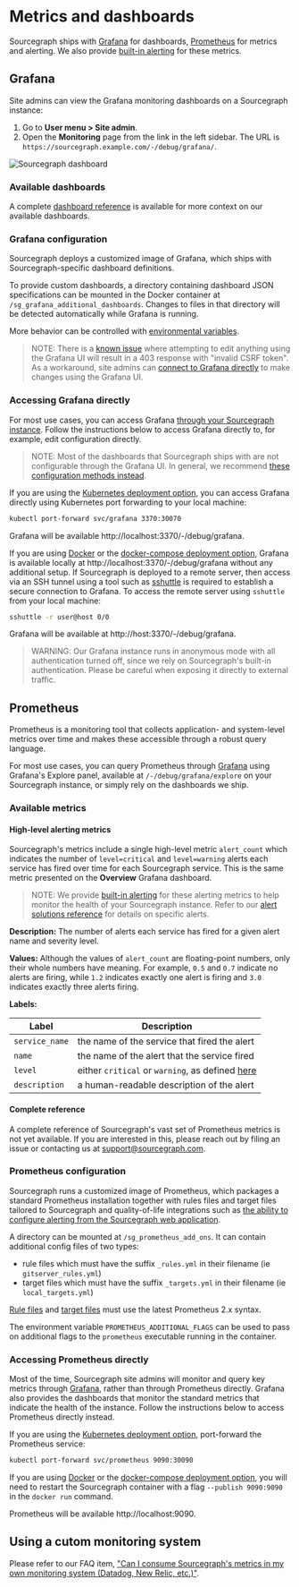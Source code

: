 # Metrics and dashboards

Sourcegraph ships with [Grafana](https://grafana.com) for dashboards, [Prometheus](https://prometheus.io/) for metrics and alerting. We also provide [built-in alerting](./alerting.md) for these metrics.

## Grafana

Site admins can view the Grafana monitoring dashboards on a Sourcegraph instance:

1. Go to **User menu > Site admin**.
1. Open the **Monitoring** page from the link in the left sidebar. The URL is `https://sourcegraph.example.com/-/debug/grafana/`.

<img src="https://user-images.githubusercontent.com/3173176/82078081-65c62780-9695-11ea-954a-84e8e9686970.png" class="screenshot" alt="Sourcegraph dashboard">

### Available dashboards

A complete [dashboard reference](dashboards.md) is available for more context on our available dashboards.

### Grafana configuration

Sourcegraph deploys a customized image of Grafana, which ships with Sourcegraph-specific dashboard definitions.

To provide custom dashboards, a directory containing dashboard JSON specifications can be mounted in the Docker container at `/sg_grafana_additional_dashboards`.
Changes to files in that directory will be detected automatically while Grafana is running.

More behavior can be controlled with [environmental variables](https://grafana.com/docs/grafana/latest/administration/configuration/#configure-with-environment-variables).

> NOTE: There is a [known issue](https://github.com/sourcegraph/sourcegraph/issues/6075) where attempting to edit anything using the Grafana UI will result in a 403 response with "invalid CSRF token".
> As a workaround, site admins can [connect to Grafana directly](#accessing-grafana-directly) to make changes using the Grafana UI.

### Accessing Grafana directly

For most use cases, you can access Grafana [through your Sourcegraph instance](#grafana).
Follow the instructions below to access Grafana directly to, for example, edit configuration directly.

> NOTE: Most of the dashboards that Sourcegraph ships with are not configurable through the Grafana UI.
> In general, we recommend [these configuration methods instead](#grafana-configuration).

If you are using the [Kubernetes deployment option](../install/kubernetes/index.md), you can access Grafana directly using Kubernetes port forwarding to your local machine:

```sh
kubectl port-forward svc/grafana 3370:30070
```

Grafana will be available http://localhost:3370/-/debug/grafana.

If you are using [Docker](../install/docker/index.md) or the [docker-compose deployment option](../install/index.md), Grafana is available locally at http://localhost:3370/-/debug/grafana without any additional setup.
If Sourcegraph is deployed to a remote server, then access via an SSH tunnel using a tool such as [sshuttle](https://github.com/sshuttle/sshuttle) is required to establish a secure connection to Grafana.
To access the remote server using `sshuttle` from your local machine:

```bash
sshuttle -r user@host 0/0
```

Grafana will be available at http://host:3370/-/debug/grafana.

> WARNING: Our Grafana instance runs in anonymous mode with all authentication turned off, since we rely on Sourcegraph's built-in authentication.
> Please be careful when exposing it directly to external traffic.

## Prometheus

Prometheus is a monitoring tool that collects application- and system-level metrics over time and makes these accessible through a robust query language.

For most use cases, you can query Prometheus through [Grafana](#grafana) using Grafana's Explore panel, available at `/-/debug/grafana/explore` on your Sourcegraph instance, or simply rely on the dashboards we ship.

### Available metrics

#### High-level alerting metrics

Sourcegraph's metrics include a single high-level metric `alert_count` which indicates the number of `level=critical` and `level=warning` alerts each service has fired over time for each Sourcegraph service.
This is the same metric presented on the **Overview** Grafana dashboard.

> NOTE: We provide [built-in alerting](./alerting.md) for these alerting metrics to help monitor the health of your Sourcegraph instance.
> Refer to our [alert solutions reference](./alert_solutions.md) for details on specific alerts.

**Description:** The number of alerts each service has fired for a given alert name and severity level.

**Values:** Although the values of `alert_count` are floating-point numbers, only their whole numbers have meaning.
For example, `0.5` and `0.7` indicate no alerts are firing, while `1.2` indicates exactly one alert is firing and `3.0` indicates exactly three alerts firing.

**Labels:**

| Label | Description |
|-------|-------------|
| `service_name` | the name of the service that fired the alert |
| `name` | the name of the alert that the service fired |
| `level` | either `critical` or `warning`, as defined [here](./alerting.md) |
| `description` | a human-readable description of the alert |

#### Complete reference

A complete reference of Sourcegraph's vast set of Prometheus metrics is not yet available. If you are interested in this, please reach out by filing an issue or contacting us at [support@sourcegraph.com](mailto:support@sourcegraph.com).

### Prometheus configuration

Sourcegraph runs a customized image of Prometheus, which packages a standard Prometheus installation together with rules files and target files tailored to Sourcegraph and quality-of-life integrations such as [the ability to configure alerting from the Sourcegraph web application](./alerting/index.md).

A directory can be mounted at `/sg_prometheus_add_ons`. It can contain additional config files of two types:

- rule files which must have the suffix `_rules.yml` in their filename (ie `gitserver_rules.yml`)
- target files which must have the suffix `_targets.yml` in their filename (ie `local_targets.yml`)

[Rule files](https://prometheus.io/docs/prometheus/latest/configuration/recording_rules/)
and [target files](https://prometheus.io/docs/guides/file-sd/) must use the latest Prometheus 2.x syntax.

The environment variable `PROMETHEUS_ADDITIONAL_FLAGS` can be used to pass on additional flags to the `prometheus` executable running in the container.

### Accessing Prometheus directly

Most of the time, Sourcegraph site admins will monitor and query key metrics through [Grafana](#grafana), rather than through Prometheus directly.
Grafana also provides the dashboards that monitor the standard metrics that indicate the health of the instance.
Follow the instructions below to access Prometheus directly instead.

If you are using the [Kubernetes deployment option](../install/kubernetes/index.md), port-forward the Prometheus service:

```sh
kubectl port-forward svc/prometheus 9090:30090
```

If you are using [Docker](../install/docker/index.md) or the [docker-compose deployment option](../install/index.md), you will need to restart the Sourcegraph container
with a flag `--publish 9090:9090` in the `docker run` command.

Prometheus will be available http://localhost:9090.

## Using a cutom monitoring system

Please refer to our FAQ item, ["Can I consume Sourcegraph's metrics in my own monitoring system (Datadog, New Relic, etc.)"](../faq.md#can-i-consume-sourcegraph-s-metrics-in-my-own-monitoring-system-datadog-new-relic-etc).

